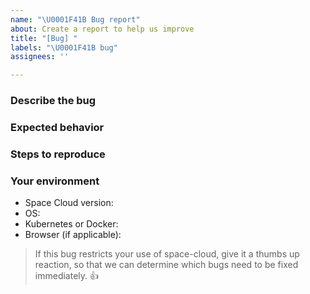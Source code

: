 ```yaml
---
name: "\U0001F41B Bug report"
about: Create a report to help us improve
title: "[Bug] "
labels: "\U0001F41B bug"
assignees: ''

---
```


### Describe the bug
<!--
  Provide a clear description of what is the current behavior.
-->

### Expected behavior
<!--
  Provide a clear description of what you want to happen.
-->


### Steps to reproduce
<!--
  Providing clear reproduction steps would help us to debug the issue quickly.
-->

### Your environment
- Space Cloud version:
- OS:
- Kubernetes or Docker:
- Browser (if applicable):

>If this bug restricts your use of space-cloud, give it a thumbs up reaction, so that we can determine which bugs need to be fixed immediately.
>👍
